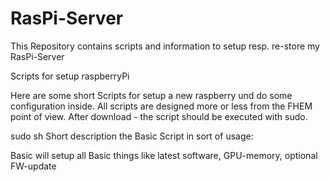 # RasPi-Server
This Repository contains scripts and information to setup resp. re-store my RasPi-Server

Scripts for setup raspberryPi

Here are some short Scripts for setup a new raspberry und do some configuration inside. All scripts are designed more or less from the FHEM point of view. After download - the script should be executed with sudo.

sudo sh <scriptname>
Short description the Basic Script in sort of usage:

Basic will setup all Basic things like latest software, GPU-memory, optional FW-update

